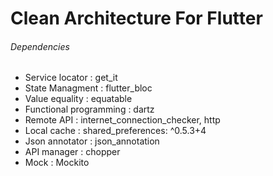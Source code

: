 # Clean Architecture For Flutter

###### Dependencies

- Service locator : get_it
- State Managment : flutter_bloc
- Value equality : equatable
- Functional programming : dartz
- Remote API : internet_connection_checker, http
- Local cache : shared_preferences: ^0.5.3+4
- Json annotator : json_annotation
- API manager : chopper
- Mock : Mockito
